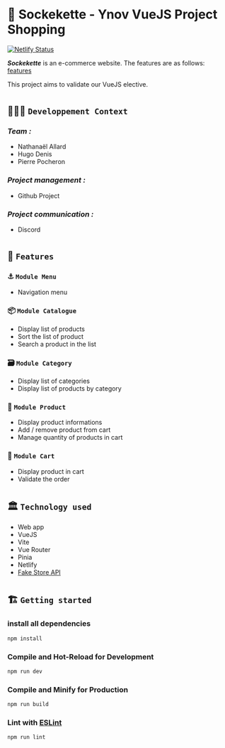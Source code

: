 # 🚀 Sockekette - Ynov VueJS Project Shopping

[![Netlify Status](https://api.netlify.com/api/v1/badges/e5388c0b-d7bb-4275-a5b4-ca406cc6bb2f/deploy-status)](https://vuejs-project-shopping.netlify.app/)

**_Sockekette_** is an e-commerce website.
The features are as follows: [features](#🧱-features)

This project aims to validate our VueJS elective.

#

## 🧑🏽‍💻 `Developpement Context`

### _Team :_

- Nathanaël Allard
- Hugo Denis
- Pierre Pocheron

### _Project management :_

- Github Project

### _Project communication :_

- Discord

#

## 🧱 `Features`

### ⚓️ `Module Menu`

- Navigation menu

### 📦 `Module Catalogue`

- Display list of products
- Sort the list of product
- Search a product in the list

### 🗃️ `Module Category`

- Display list of categories
- Display list of products by category

### 👕 `Module Product`

- Display product informations
- Add / remove product from cart
- Manage quantity of products in cart

### 🛒 `Module Cart`

- Display product in cart
- Validate the order

#

## 🏛️ `Technology used`

- Web app
- VueJS
- Vite
- Vue Router
- Pinia
- Netlify
- [Fake Store API](https://fakestoreapi.com/)

#

## 🏗️ `Getting started`

### install all dependencies

```sh
npm install
```

### Compile and Hot-Reload for Development

```sh
npm run dev
```

### Compile and Minify for Production

```sh
npm run build
```

### Lint with [ESLint](https://eslint.org/)

```sh
npm run lint
```
